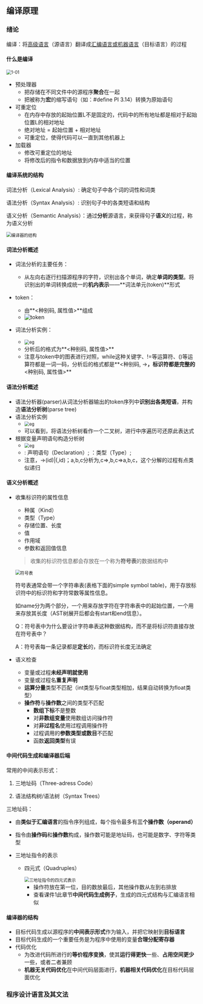 ## 编译原理

### 绪论

编译：将<u>高级语言</u>（源语言）翻译成<u>汇编语言或机器语言</u>（目标语言）的过程

#### 什么是编译

<img src="../img/1-01.png" alt="1-01" style="zoom:80%;" />



+ 预处理器
  - 把存储在不同文件中的源程序**聚合**在一起
  - 把被称为**宏**的缩写语句（如：#define PI 3.14）转换为原始语句
+ 可重定位
  - 在内存中存放的起始位置L不是固定的，代码中的所有地址都是相对于起始位置L的相对地址
  - 绝对地址 = 起始位置 + 相对地址
  - 可重定位，使得代码可以一直到其他机器上
+ 加载器
  - 修改可重定位的地址
  - 将修改后的指令和数据放到内存中适当的位置

#### 编译系统的结构

词法分析（Lexical Analysis）:  确定句子中各个词的词性和词类

语法分析（Syntax Analysis）:  识别句子中的各类短语和结构

语义分析（Semantic Analysis）：通过**分析**源语言，来获得句子**语义**的过程，称为语义分析

<img src="../img/1-02.png" alt="编译器的结构" style="zoom:80%;" />

#### 词法分析概述

+ 词法分析的主要任务：
  - 从左向右逐行扫描源程序的字符，识别出各个单词，确定**单词的类型**。将识别出的单词转换成统一的**机内表示**——**词法单元(token)**形式
+ token：
  - 由**<种别码, 属性值>**组成
  - ![token](../img/1-03.png)

+ 词法分析实例：
  - <img src="../img/1-04.png" alt="eg" style="zoom:80%;" />
  - 分析后的格式为**<种别码, 属性值>**
  - 注意与token中的图表进行对照，while这种关键字、!=等运算符、()等运算符都是一词一码，分析后的格式都是**<种别码, ->**，标识符都是完整的**<种别码, 属性值>**

#### 语法分析概述

+ 语法分析器(parser)从词法分析器输出的token序列中**识别出各类短语**，并构造**语法分析树**(parse tree)
+ 语法分析实例
  - <img src="../img/1-05.png" alt="eg" style="zoom:80%;" />
  - 可以看到，将语法分析树看作一个二叉树，进行中序遍历可还原此表达式
+ 根据变量声明语句构造分析树
  - <img src="../img/1-06.png" alt="eg" style="zoom:80%;" />
  - <D>:  声明语句（Declaration）;   <T>：类型（Type）;  
  - 注意<IDS>，<IDS>->(id)|(<IDS>,id)；a,b,c分析为<IDS>,c=><IDS>,b,c=>a,b,c，这个分解的过程有点类似递归

#### 语义分析概述

+ 收集标识符的属性信息

  - 种属（Kind）
  - 类型（Type）
  - 存储位置、长度
  - 值
  - 作用域
  - 参数和返回值信息

  > 收集的标识符信息都会存放在一个称为**符号表**的数据结构中

  <img src="../img/1-07.png" alt="符号表" style="zoom:80%;" />

  符号表通常会带一个字符串表(表格下面的simple symbol table)，用于存放标识符中的标识符和字符常数等属性信息。

  如name分为两个部分，一个用来存放字符在字符串表中的起始位置，一个用来存放其长度（AST树展开后都会有start和end信息）。

  Q：符号表中为什么要设计字符串表这种数据结构，而不是将标识符直接存放在符号表中？

  A：符号表每一条记录都是**定长**的，而标识符长度无法确定

+ 语义检查

  - 变量或过程**未经声明就使用**
  - 变量或过程名**重复声明**
  - **运算分量**类型不匹配（int类型与float类型相加，结果自动转换为float类型）
  - **操作符**与**操作数**之间的类型不匹配
    * **数组下标**不是整数
    * 对**非数组变量**使用数组访问操作符
    * 对**非过程名**使用过程调用操作符
    * 过程调用的**参数类型或数目**不匹配
    * 函数**返回类型**有误

#### 中间代码生成和编译器后端

常用的中间表示形式：

1. 三地址码（Three-adress Code）	

2. 语法结构树/语法树（Syntax Trees）

三地址码：

- 由**类似于汇编语言**的指令序列组成，每个指令最多有**三个操作数（operand）**

- 指令由**操作码**和**操作数**构成，操作数可能是地址码，也可能是数字、字符等类型

- 三地址指令的表示

  - 四元式（Quadruples）

    <img src="../img/1-08.png" alt="三地址指令的四元式表示" style="zoom:80%;" />

    * 操作符放在第一位，目的数放最后，其他操作数从左到右排放
    * 查看课件1此章节**中间代码生成例子**，生成的四元式结构与汇编语言相似

#### 编译器的结构

+ 目标代码生成以源程序的**中间表示形式**作为输入，并把它映射到**目标语言**
+ 目标代码生成的一个重要任务是为程序中使用的变量**合理分配寄存器**
+ 代码优化
  - 为改进代码所进行的**等价程序变换**，使其**运行得更快**一些、**占用空间更少**一些，或者二者兼顾
  - **机器无关代码优化**在中间代码层面进行，**机器相关代码优化**在目标代码层面优化



### 程序设计语言及其文法